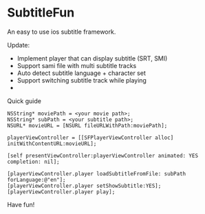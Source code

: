 SubtitleFun
===========

An easy to use ios subtitle framework.

Update:
- Implement player that can display subtitle (SRT, SMI)
- Support sami file with multi subtitle tracks
- Auto detect subtitle language + character set
- Support switching subtitle track while playing
-
Quick guide

    NSString* moviePath = <your movie path>;
    NSString* subPath = <your subtitle path>;
    NSURL* movieURL = [NSURL fileURLWithPath:moviePath];
    
    playerViewController = [[SFPlayerViewController alloc] initWithContentURL:movieURL];

    [self presentViewController:playerViewController animated: YES completion: nil];
    
    [playerViewController.player loadSubtitleFromFile: subPath forLanguage:@"en"];
    [playerViewController.player setShowSubtitle:YES];
    [playerViewController.player play];
    
    
Have fun!
